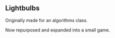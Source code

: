 ## Lightbulbs

Originally made for an algorithms class.

Now repurposed and expanded into a small game.
